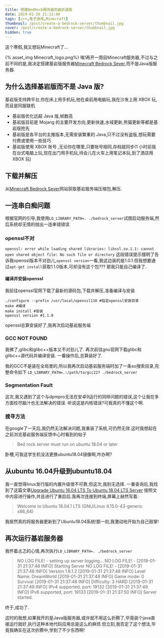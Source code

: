 ```yaml
---
title: 搭建BedRock服务器的曲折道路
date: 2019-01-26 21:13:49
tags: [c++,电子游戏,Minecraft]
thumbnail: /post/create-a-bedrock-server/thumbnail.jpg
cover: /post/create-a-bedrock-server/thumbnail.jpg
hidden: true
---
```

这个寒假,我又想玩Minecraft了...
<!-- more -->
{% asset_img Minecraft_logo.png%}
唉!再开一周目Minecraft服务器,不过与之前不同的是,我决定搭建基岩版服务器[Minecraft Bedrock Sever](https://minecraft.net/en-us/download/server/bedrock/),而不是Java版服务器.
## 为什么选择基岩版而不是 Java 版?
基岩版支持跨平台,你在床上用手机玩,他在桌前用电脑玩,我在沙发上用 XBOX 玩,而且是同服联机
* 基岩版优化远超 Java 版,帧数高
* 基岩版目前是 Mojang 的主要开发方向,更新快速,水域更新,熊猫更新等都是基岩版抢先
* 基岩版是各平台的主推版本,无需安装繁重的 Java,只不过没有盗版,想玩需要付费或使用一些技巧
* 基岩版使用 XBOX 账号 ,无论你在哪里,只要账号相同,存档就同步(1 小时前我在台式电脑上玩,现在出门用手机玩,待会儿在火车上用笔记本玩,到了酒店用 XBOX 玩)

## 下载并解压
从[Minecraft Bedrock Sever](https://minecraft.net/en-us/download/server/bedrock/)网站获取基岩服务端压缩包,解压.

## 一连串白痴问题
根据官网的引导,我使用`LD_LIBRARY_PATH=. ./bedrock_server`试图启动服务端,然后系统却无情的抛出一连串错错误
### openssl不对
`openssl: error while loading shared libraries: libssl.so.1.1: cannot open shared object file: No such file or directory`
这段错误提示摆明了告诉我openssl版本不对劲儿,`openssl version`一看,我这边装的是1.0.1.但我想要通过`apt-get install`获取1.1.0版本,可却没有这个包???
那我只能自己编译了.
#### 编译并安装openssl
我前往openssl官网下载了最新的源码包,下载并解压,准备编译与安装
```
./configure --prefix /usr/local/openssl110 #指定openssl安装目录
make #编译
make install #安装
openssl version #1.1.0
```
openssl总算安装好了,我再次启动基岩服务端
### GCC NOT FOUND
我佛了,glibc和glibc++版本又不对劲儿了.
再次前往gnu官网下载glibc和glibc++源代码并编译安装.
一番操作后,总算装好了.

我的GCC不是装在全局里的,所以我再次启动基岩服务端时加了一条so搜索目录,完整命令如下
`LD_LIBRARY_PATH=.:/path/to/gcc227 ./bedrock_server`

### Segmentation Fault
这次,我又遇到了这个与dpmpro无法在安卓9运行的同样问题的错误,这个让我在多方面绞尽脑汁也无法解决的错误.
听说这是内核错误?可我真的不懂这个啊.

### 搜寻方法
在google了一天后,我仍然无法解决问题,我重装了系统,可仍然无效.这时我想起在之前浏览基岩服务端反馈中心时看到的帖子
> Bed rock server must run on ubuntu 18.04 or later

卧槽,可我这学生机没法更换ubuntu18.04镜像啊,咋办啊?

## 从ubuntu 16.04升级到ubuntu18.04
我一直觉得linux发行版的内置升级很不可靠,但这次,我别无选择.
一番查询后,我找到了这篇文章[Upgrade Ubuntu 16.04 LTS To Ubuntu 18.04 LTS Server](https://websiteforstudents.com/upgrade-ubuntu-16-04-lts-to-ubuntu-18-04-lts-beta-server/)
按照文中内容进行操作,并且进行了重启后.我再次连接到终端,屏幕上赫然写着:
> Welcome to Ubuntu 18.04.1 LTS (GNU/Linux 4.15.0-43-generic x86_64)

我居然真的将服务器更新到了Ubuntu18.04系统!那一刻,我激动地开始为自己鼓掌!

## 再次运行基岩服务器
我怀着忐忑的心情,再次执行`LD_LIBRARY_PATH=. ./bedrock_server`


> NO LOG FILE! - setting up server logging...
NO LOG FILE! - [2019-01-31 21:37:48 INFO] Starting Server
NO LOG FILE! - [2019-01-31 21:37:48 INFO] Version 1.8.1.2
[2019-01-31 21:37:48 INFO] Level Name: DreamWorld
[2019-01-31 21:37:48 INFO] Game mode: 0 Survival
[2019-01-31 21:37:48 INFO] Difficulty: 3 HARD
[2019-01-31 21:37:49 INFO] IPv4 supported, port: 19132
[2019-01-31 21:37:49 INFO] IPv6 supported, port: 19133
[2019-01-31 21:37:50 INFO] Server started.

终于,成功了.

这时的我想,如果我开的是Java版服务器,或许就不用这么折腾了,毕竟装个java直接运行就好,执行这种本地代码应用总是这么的麻烦.但立刻,我否定了这个想法,毕竟我确实在这次折腾中,学到了不少东西啊!



